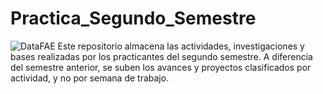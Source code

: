 # Practica_Segundo_Semestre
![DataFAE](https://noticias.utem.cl/wp-content/uploads/2020/11/DATA-FAE-Portada.jpg)
Este repositorio almacena las actividades, investigaciones y bases realizadas por los practicantes del segundo semestre.
A diferencia del semestre anterior, se suben los avances y proyectos clasificados por actividad, y no por semana de trabajo.